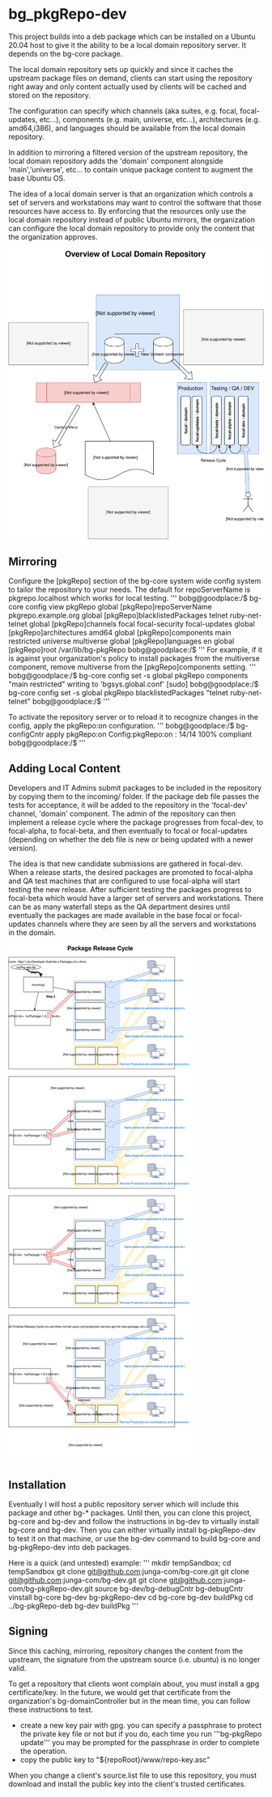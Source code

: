 # bg_pkgRepo-dev

This project builds into a deb package which can be installed on a Ubuntu 20.04 host to give it the ability to be a local domain repository server. It depends on the bg-core package.

The local domain repository sets up quickly and since it caches the upstream package files on demand, clients can start using the repository right away and only content actually used by clients will be cached and stored on the repository.

The configuration can specify which channels (aka suites, e.g. focal, focal-updates, etc...), components (e.g. main, universe, etc...), architectures (e.g. amd64,i386), and languages should be available from the local domain repository.

In addition to mirroring a filtered version of the upstream repository, the local domain repository adds the 'domain' component alongside 'main','universe', etc... to contain unique package content to augment the base Ubuntu OS.

The idea of a local domain server is that an organization which controls a set of servers and workstations may want to control the software that those resources have access to. By enforcing that the resources only use the local domain repository instead of public Ubuntu mirrors, the organization can configure the local domain repository to provide only the content that the organization approves.  

![Overview Diagram](./doc/pkgRepo_overview.svg)

## Mirroring

Configure the [pkgRepo] section of the bg-core system wide config system to tailor the repository to your needs. The default for repoServerName is pkgrepo.localhost which works for local testing.
'''
bobg@goodplace:/$ bg-core config view pkgRepo
global     [pkgRepo]repoServerName                  pkgrepo.example.org
global     [pkgRepo]blacklistedPackages             telnet ruby-net-telnet
global     [pkgRepo]channels                        focal focal-security focal-updates
global     [pkgRepo]architectures                   amd64
global     [pkgRepo]components                      main restricted universe multiverse
global     [pkgRepo]languages                       en
global     [pkgRepo]root                            /var/lib/bg-pkgRepo
bobg@goodplace:/$
'''
For example, if it is against your organization's policy to install packages from the multiverse component, remove multiverse from the [pkgRepo]components setting.
'''
bobg@goodplace:/$ bg-core config set -s global pkgRepo components "main restricted"
writing to 'bgsys.global.conf' [sudo]
bobg@goodplace:/$ bg-core config set -s global pkgRepo blacklistedPackages "telnet ruby-net-telnet"
bobg@goodplace:/$
'''

To activate the repository server or to reload it to recognize changes in the config, apply the pkgRepo:on configuration.
'''
bobg@goodplace:/$ bg-configCntr apply pkgRepo:on
Config:pkgRepo:on  : 14/14 100% compliant
bobg@goodplace:/$
'''

## Adding Local Content
Developers and IT Admins submit packages to be included in the repository by copying them to the incoming/ folder. If the package
deb file passes the tests for acceptance, it will be added to the repository in the 'focal-dev' channel, 'domain' component.  The admin
of the repository can then implement a release cycle where the package progresses from focal-dev, to focal-alpha, to focal-beta, and
then eventually to focal or focal-updates (depending on whether the deb file is new or being updated with a newer version).

The idea is that new candidate submissions are gathered in focal-dev. When a release starts, the desired packages are promoted to
focal-alpha and QA test machines that are configured to use focal-alpha will start testing the new release. After sufficient testing
the packages progress to focal-beta which would have a larger set of servers and workstations. There can be as many waterfall steps
as the QA department desires until eventually the packages are made available in the base focal or focal-updates channels where they
are seen by all the servers and workstations in the domain.

![Overview Diagram](./doc/pkgRepo_releaseCycle.svg)

## Installation
Eventually I will host a public repository server which will include this package and other bg-* packages.  Until then, you can clone this project, bg-core and bg-dev and follow the instructions in bg-dev to virtually install bg-core and bg-dev. Then you can either virtually install bg-pkgRepo-dev to test it on that machine, or use the bg-dev command to build bg-core and bg-pkgRepo-dev into deb packages.

Here is a quick (and untested) example:
'''
mkdir tempSandbox; cd tempSandbox
git clone git@github.com:junga-com/bg-core.git
git clone git@github.com:junga-com/bg-dev.git
git clone git@github.com:junga-com/bg-pkgRepo-dev.git
source bg-dev/bg-debugCntr
bg-debugCntr vinstall bg-core bg-dev bg-pkgRepo-dev
cd bg-core
bg-dev buildPkg
cd ../bg-pkgRepo-deb
bg-dev buildPkg
'''

## Signing
Since this caching, mirroring, repository changes the content from the upstream, the signature from the upstream source (i.e. ubuntu) is no longer valid.

To get a repository that clients wont complain about, you must install a gpg certificate/key. In the future, we would get that certificate from the organization's bg-domainController but in the mean time, you can follow these instructions to test.

* create a new key pair with gpg. you can specify a passphrase to protect the private key file or not but if you do, each time you run '''bg-pkgRepo update''' you may be prompted for the passphrase in order to complete the operation.
* copy the public key to "${repoRoot}/www/repo-key.asc"

When you change a client's source.list file to use this repository, you must download and install the public key into the client's trusted certificates. 
